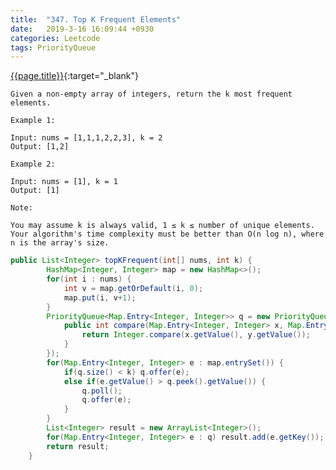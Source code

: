 ```yaml
---
title:  "347. Top K Frequent Elements"
date:   2019-3-16 16:09:44 +0930
categories: Leetcode
tags: PriorityQueue
---
```


[{{page.title}}](https://leetcode.com/problems/top-k-frequent-elements/){:target="_blank"}

    Given a non-empty array of integers, return the k most frequent elements.

    Example 1:

    Input: nums = [1,1,1,2,2,3], k = 2
    Output: [1,2]

    Example 2:

    Input: nums = [1], k = 1
    Output: [1]

    Note:

    You may assume k is always valid, 1 ≤ k ≤ number of unique elements.
    Your algorithm's time complexity must be better than O(n log n), where n is the array's size.



```java
public List<Integer> topKFrequent(int[] nums, int k) {
        HashMap<Integer, Integer> map = new HashMap<>();
        for(int i : nums) {
            int v = map.getOrDefault(i, 0);
            map.put(i, v+1);
        }
        PriorityQueue<Map.Entry<Integer, Integer>> q = new PriorityQueue<>(new Comparator<Map.Entry<Integer, Integer>>() {
            public int compare(Map.Entry<Integer, Integer> x, Map.Entry<Integer, Integer> y) {
                return Integer.compare(x.getValue(), y.getValue());
            }
        });
        for(Map.Entry<Integer, Integer> e : map.entrySet()) {
            if(q.size() < k) q.offer(e);
            else if(e.getValue() > q.peek().getValue()) {
                q.poll();
                q.offer(e);
            }
        }
        List<Integer> result = new ArrayList<Integer>();
        for(Map.Entry<Integer, Integer> e : q) result.add(e.getKey());
        return result;
    }
```
